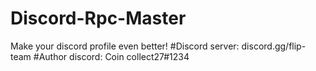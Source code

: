 # Discord-Rpc-Master
Make your discord profile even better!
#Discord server:
discord.gg/flip-team
#Author discord:
Coin collect27#1234
